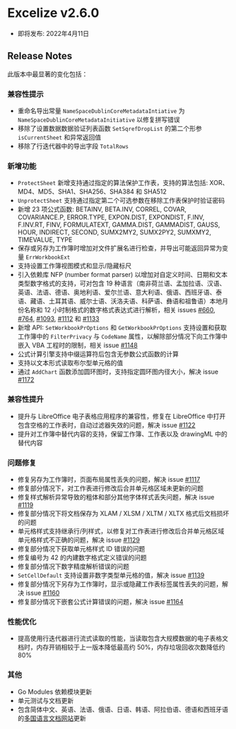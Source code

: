 # Excelize v2.6.0

* 即将发布: 2022年4月11日

## Release Notes

此版本中最显著的变化包括：

### 兼容性提示

* 重命名导出常量 `NameSpaceDublinCoreMetadataIntiative` 为 `NameSpaceDublinCoreMetadataInitiative` 以修复拼写错误
* 移除了设置数据数据验证列表函数 `SetSqrefDropList` 的第二个形参 `isCurrentSheet` 和异常返回值
* 移除了行迭代器中的导出字段 `TotalRows`

### 新增功能

* `ProtectSheet` 新增支持通过指定的算法保护工作表，支持的算法包括: XOR、MD4、MD5、SHA1、SHA256、SHA384 和 SHA512
* `UnprotectSheet` 支持通过指定第二个可选参数在移除工作表保护时验证密码
* 新增 23 项公式函数: BETAINV, BETA.INV, CORREL, COVAR, COVARIANCE.P, ERROR.TYPE, EXPON.DIST, EXPONDIST, F.INV, F.INV.RT, FINV, FORMULATEXT, GAMMA.DIST, GAMMADIST, GAUSS, HOUR, INDIRECT, SECOND, SUMX2MY2, SUMX2PY2, SUMXMY2, TIMEVALUE, TYPE
* 保存或另存为工作簿时增加对文件扩展名进行检查，并导出可能返回异常为变量 `ErrWorkbookExt`
* 支持设置工作簿视图模式和显示/隐藏标尺
* 引入依赖库 NFP (number format parser) 以增加对自定义时间、日期和文本类型数字格式的支持，可对包含 19 种语言（南非荷兰语、孟加拉语、汉语、英语、法语、德语、奥地利语、爱尔兰语、意大利语、俄语、西班牙语、泰语、藏语、土耳其语、威尔士语、沃洛夫语、科萨语、彝语和祖鲁语）本地月份名称和 12 小时制格式的数字格式表达式进行解析，相关 issues [#660](https://github.com/xuri/excelize/issues/660), [#764](https://github.com/xuri/excelize/issues/764), [#1093](https://github.com/xuri/excelize/issues/1093), [#1112](https://github.com/xuri/excelize/issues/1112) 和 [#1133](https://github.com/xuri/excelize/issues/1133)
* 新增 API: `SetWorkbookPrOptions` 和 `GetWorkbookPrOptions` 支持设置和获取工作簿中的 `FilterPrivacy` 与 `CodeName` 属性，以解除部分情况下向工作簿中嵌入 VBA 工程时的限制，相关 issue [#1148](https://github.com/xuri/excelize/issues/1148)
* 公式计算引擎支持中缀运算符后包含无参数公式函数的计算
* 支持以文本形式读取布尔型单元格的值
* 通过 `AddChart` 函数添加圆环图时，支持指定圆环图内径大小，解决 issue [#1172](https://github.com/xuri/excelize/issues/1172)

### 兼容性提升

* 提升与 LibreOffice 电子表格应用程序的兼容性，修复在 LibreOffice 中打开包含空格的工作表时，自动过滤器失效的问题，解决 issue [#1122](https://github.com/xuri/excelize/issues/1122)
* 提升对工作簿中替代内容的支持，保留工作簿、工作表以及 drawingML 中的替代内容

### 问题修复

* 修复另存为工作簿时，页面布局属性丢失的问题，解决 issue [#1117](https://github.com/xuri/excelize/issues/1117)
* 修复部分情况下，对工作表进行修改后合并单元格区域未更新的问题
* 修复样式解析异常导致的粗体和部分其他字体样式丢失问题，解决 issue [#1119](https://github.com/xuri/excelize/issues/1119)
* 修复部分情况下将文档保存为 XLAM / XLSM / XLTM / XLTX 格式后文档损坏的问题
* 单元格样式支持继承行/列样式，以修复对工作表进行修改后合并单元格区域单元格样式不正确的问题，解决 issue [#1129](https://github.com/xuri/excelize/issues/1129)
* 修复部分情况下获取单元格样式 ID 错误的问题
* 修复编号为 42 的内建数字格式定义错误的问题
* 修复部分情况下数字精度解析错误的问题
* `SetCellDefault` 支持设置非数字类型单元格的值，解决 issue [#1139](https://github.com/xuri/excelize/issues/1139)
* 修复部分情况下另存为工作簿时，显示或隐藏工作表标签属性丢失的问题，解决 issue [#1160](https://github.com/xuri/excelize/issues/1160)
* 修复部分情况下嵌套公式计算错误的问题，解决 issue [#1164](https://github.com/xuri/excelize/issues/1164)

### 性能优化

* 提高使用行迭代器进行流式读取的性能，当读取包含大规模数据的电子表格文档时，内存开销相较于上一版本降低最高约 50%，内存垃圾回收次数降低约 80%

### 其他

* Go Modules 依赖模块更新
* 单元测试与文档更新
* 包含简体中文、英语、法语、俄语、日语、韩语、阿拉伯语、德语和西班牙语的[多国语言文档网站](https://xuri.me/excelize)更新
